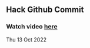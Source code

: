 
 ## Hack Github Commit 
 ### Watch video <a href="https://www.youtube.com">here</a> 
 Thu 13 Oct 2022 

